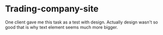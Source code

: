 # Trading-company-site
One client gave me this task as a test with design. Actually design wasn't so good that is why text element seems much more bigger.
